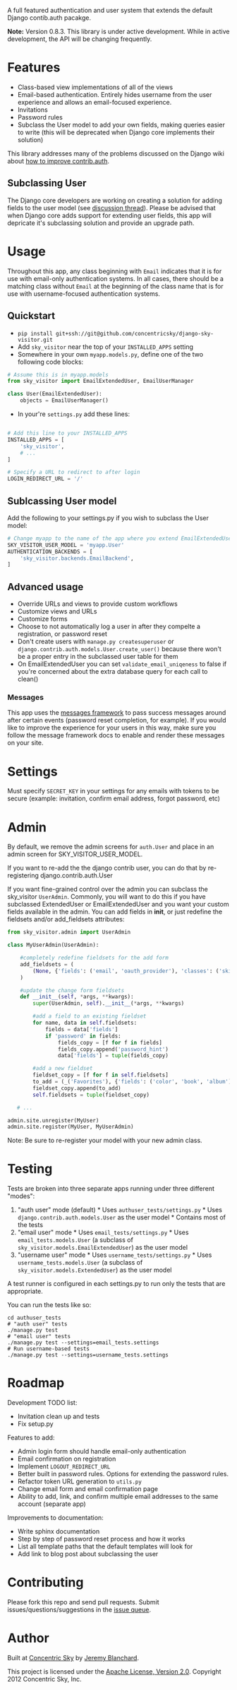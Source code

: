 A full featured authentication and user system that extends the default Django contib.auth pacakge.

**Note:** Version 0.8.3. This library is under active development. While in active development, the API will be changing frequently.


# Features

  * Class-based view implementations of all of the views
  * Email-based authentication. Entirely hides username from the user experience and allows an email-focused experience.
  * Invitations
  * Password rules
  * Subclass the User model to add your own fields, making queries easier to write (this will be deprecated when Django core implements their solution)

This library addresses many of the problems discussed on the Django wiki about [how to improve contrib.auth](https://code.djangoproject.com/wiki/ContribAuthImprovements).

## Subclassing User
The Django core developers are working on creating a solution for adding fields to the user model (see [discussion thread](https://groups.google.com/forum/#!topic/django-developers/PLTW8Mon9QU/discussion)). Please be advised that when Django core adds support for extending user fields, this app will depricate it's subclassing solution and provide an upgrade path.


# Usage
Throughout this app, any class beginning with `Email` indicates that it is for use with email-only authentication systems.
In all cases, there should be a matching class without `Email` at the beginning of the class name that is for use with username-focused authentication systems.

## Quickstart

  * `pip install git+ssh://git@github.com/concentricsky/django-sky-visitor.git`
  * Add `sky_visitor` near the top of your `INSTALLED_APPS` setting
  * Somewhere in your own `myapp.models.py`, define one of the two following code blocks:

```python
# Assume this is in myapp.models
from sky_visitor import EmailExtendedUser, EmailUserManager

class User(EmailExtendedUser):
    objects = EmailUserManager()
```

  * In your're `settings.py` add these lines:

```python

# Add this line to your INSTALLED_APPS
INSTALLED_APPS = [
    'sky_visitor',
    # ...
]

# Specify a URL to redirect to after login
LOGIN_REDIRECT_URL = '/'
```

## Sublcassing User model

Add the following to your settings.py if you wish to subclass the User model:

```python
# Change myapp to the name of the app where you extend EmailExtendedUser
SKY_VISITOR_USER_MODEL = 'myapp.User'
AUTHENTICATION_BACKENDS = [
    'sky_visitor.backends.EmailBackend',
]
```


## Advanced usage

  * Override URLs and views to provide custom workflows
  * Customize views and URLs
  * Customize forms
  * Choose to not automatically log a user in after they compelte a registration, or password reset
  * Don't create users with `manage.py createsuperuser` or `django.contrib.auth.models.User.create_user()` because there won't be a proper entry in the subclassed user table for them
  * On EmailExtendedUser you can set `validate_email_uniqeness` to false if you're concerned about the extra database query for each call to clean()

### Messages
This app uses the [messages framework](https://docs.djangoproject.com/en/dev/ref/contrib/messages/) to pass success messages
around after certain events (password reset completion, for example). If you would like to improve the experience for
your users in this way, make sure you follow the message framework docs to enable and render these messages on your site.


# Settings
Must specify `SECRET_KEY` in your settings for any emails with tokens to be secure (example: invitation, confirm email address, forgot password, etc)


# Admin
By default, we remove the admin screens for `auth.User` and place in an admin screen for SKY_VISITOR_USER_MODEL.

If you want to re-add the the django contrib user, you can do that by re-registering django.contrib.auth.User

If you want fine-grained control over the admin you can subclass the sky_visitor `UserAdmin`. Commonly, you will want to do this if you have subclassed ExtendedUser or EmailExtendedUser and you want your custom fields available in the admin. You can add fields in __init__, or just redefine the fieldsets and/or add_fieldsets attributes:

```python
from sky_visitor.admin import UserAdmin

class MyUserAdmin(UserAdmin):

    #completely redefine fieldsets for the add form
    add_fieldsets = (
        (None, {'fields': ('email', 'oauth_provider'), 'classes': ('skinny',)}),
    )

    #update the change form fieldsets
    def __init__(self, *args, **kwargs):
        super(UserAdmin, self).__init__(*args, **kwargs)

        #add a field to an existing fieldset
        for name, data in self.fieldsets:
            fields = data['fields']
            if 'password' in fields:
                fields_copy = [f for f in fields]
                fields_copy.append('password_hint')
                data['fields'] = tuple(fields_copy)

        #add a new fieldset
        fieldset_copy = [f for f in self.fieldsets]
        to_add = (_('Favorites'), {'fields': ('color', 'book', 'album')})
        fieldset_copy.append(to_add)
        self.fieldsets = tuple(fieldset_copy)

   # ...

admin.site.unregister(MyUser)
admin.site.register(MyUser, MyUserAdmin)
```
Note: Be sure to re-register your model with your new admin class.


# Testing

Tests are broken into three separate apps running under three different "modes":

  1. "auth user" mode (default)
    * Uses `authuser_tests/settings.py`
    * Uses `django.contrib.auth.models.User` as the user model
    * Contains most of the tests
  2. "email user" mode
    * Uses `email_tests/settings.py`
    * Uses `email_tests.models.User` (a subclass of `sky_visitor.models.EmailExtendedUser`) as the user model
  2. "username user" mode
    * Uses `username_tests/settings.py`
    * Uses `username_tests.models.User` (a subclass of `sky_visitor.models.ExtendedUser`) as the user model


A test runner is configured in each settings.py to run only the tests that are appropriate.

You can run the tests like so:

    cd authuser_tests
    # "auth user" tests
    ./manage.py test
    # "email user" tests
    ./manage.py test --settings=email_tests.settings
    # Run username-based tests
    ./manage.py test --settings=username_tests.settings


# Roadmap

Development TODO list:

  * Invitation clean up and tests
  * Fix setup.py

Features to add:

  * Admin login form should handle email-only authentication
  * Email confirmation on registration
  * Implement `LOGOUT_REDIRECT_URL`
  * Better built in password rules. Options for extending the password rules.
  * Refactor token URL generation to `utils.py`
  * Change email form and email confirmation page
  * Ability to add, link, and confirm multiple email addresses to the same account (separate app)

Improvements to documentation:

  * Write sphinx documentation
  * Step by step of password reset process and how it works
  * List all template paths that the default templates will look for
  * Add link to blog post about subclassing the user


# Contributing
Please fork this repo and send pull requests. Submit issues/questions/suggestions in the [issue queue](https://github.com/concentricsky/django-sky-visitor/issues).


# Author
Built at [Concentric Sky](http://www.concentricsky.com/) by [Jeremy Blanchard](http://github.com/auzigog/).

This project is licensed under the [Apache License, Version 2.0](http://www.apache.org/licenses/LICENSE-2.0). Copyright 2012 Concentric Sky, Inc.

